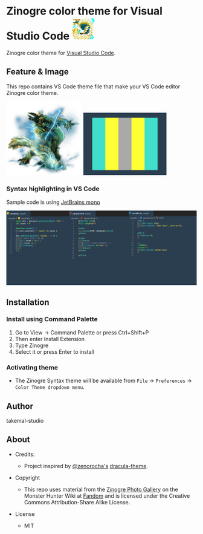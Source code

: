 # **Zinogre color theme for Visual Studio Code** <img src="./img/zinogre_icon.png" width="60">

Zinogre color theme for [Visual Studio Code](https://code.visualstudio.com/).

## Feature & Image

This repo contains VS Code theme file that make your VS Code editor Zinogre color theme.

<img src="./img/zinogre.png" width="200"> <img src="./img/colormap.png" width="220">

### Syntax highlighting in VS Code

Sample code is using [JetBrains mono](https://www.jetbrains.com/lp/mono/)

![sample_code](./img/sample_code.png)

## Installation

### Install using Command Palette

1. Go to View -> Command Palette or press Ctrl+Shift+P
2. Then enter Install Extension
3. Type Zinogre
4. Select it or press Enter to install

### Activating theme

- The Zinogre Syntax theme will be available from `File` -> `Preferences` -> `Color Theme dropdown menu`.

## Author

takemal-studio

## About

- Credits:
  - Project inspired by [@zenorocha's](https://twitter.com/zenorocha) [dracula-theme](https://github.com/dracula/dracula-theme).

- Copyright
  - This repo uses material from the [Zinogre Photo Gallery](https://monsterhunter.fandom.com/wiki/Zinogre_Photo_Gallery) on the Monster Hunter Wiki at  [Fandom](https://www.fandom.com/) and is licensed under the Creative Commons Attribution-Share Alike License.

- License
  - MIT
